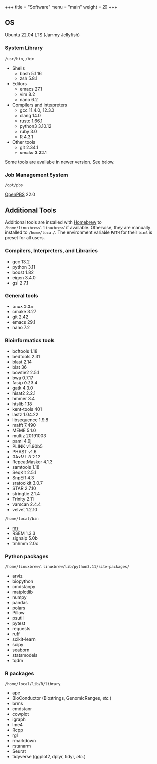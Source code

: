 +++
title = "Software"
menu = "main"
weight = 20
+++

## OS

Ubuntu 22.04 LTS (Jammy Jellyfish)

### System Library

`/usr/bin`, `/bin`

- Shells
    - bash 5.1.16
    - zsh 5.8.1
- Editors
    - emacs 27.1
    - vim 8.2
    - nano 6.2
- Compilers and interpreters
    - gcc 11.4.0, 12.3.0
    - clang 14.0
    - rustc 1.66.1
    - python3 3.10.12
    - ruby 3.0
    - R 4.3.1
- Other tools
    - git 2.34.1
    - cmake 3.22.1

Some tools are available in newer version. See below.

### Job Management System

`/opt/pbs`

[OpenPBS](https://github.com/openpbs/openpbs) 22.0


## Additional Tools

Additional tools are installed with [Homebrew](https://docs.brew.sh/)
to `/home/linuxbrew/.linuxbrew/` if available.
Otherwise, they are manually installed to `/home/local/`.
The environment variable `PATH` for their `bin`s is preset for all users.

### Compilers, Interpreters, and Libraries

- gcc 13.2
- python 3.11
- boost 1.82
- eigen 3.4.0
- gsl 2.7.1

### General tools

- tmux 3.3a
- cmake 3.27
- git 2.42
- emacs 29.1
- nano 7.2

### Bioinformatics tools

- bcftools 1.18
- bedtools 2.31
- blast 2.14
- blat 36
- bowtie2 2.5.1
- bwa 0.7.17
- fastp 0.23.4
- gatk 4.3.0
- hisat2 2.2.1
- hmmer 3.4
- htslib 1.18
- kent-tools 401
- lastz 1.04.22
- libsequence 1.9.8
- mafft 7.490
- MEME 5.1.0
- multiz 20191003
- paml 4.9j
- PLINK v1.90b5
- PHAST v1.6
- RAxML 8.2.12
- RepeatMasker 4.1.3
- samtools 1.18
- SeqKit 2.5.1
- SnpEff 4.3
- sratoolkit 3.0.7
- STAR 2.7.10
- stringtie 2.1.4
- Trinity 2.11
- varscan 2.4.4
- velvet 1.2.10

`/home/local/bin`

- [ms](http://home.uchicago.edu/~rhudson1/source/mksamples.html)
- RSEM 1.3.3
- signalp 5.0b
- tmhmm 2.0c


### Python packages

`/home/linuxbrew/.linuxbrew/lib/python3.11/site-packages/`

- arviz
- biopython
- cmdstanpy
- matplotlib
- numpy
- pandas
- polars
- Pillow
- psutil
- pytest
- requests
- ruff
- scikit-learn
- scipy
- seaborn
- statsmodels
- tqdm


### R packages

`/home/local/lib/R/library`

- ape
- BioConductor (Biostrings, GenomicRanges, *etc.*)
- brms
- cmdstanr
- cowplot
- igraph
- lme4
- Rcpp
- rgl
- rmarkdown
- rstanarm
- Seurat
- tidyverse (ggplot2, dplyr, tidyr, *etc.*)
